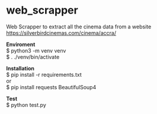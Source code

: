 # web_scrapper
Web Scrapper to extract all the cinema data from a website<br>
https://silverbirdcinemas.com/cinema/accra/<br>

<b>Enviroment</b><br>
$ python3 -m venv venv<br>
$ . ./venv/bin/activate<br>

<b>Installation</b><br>
$ pip install -r requirements.txt<br>
or<br>
$ pip install requests BeautifulSoup4<br>

<b>Test</b> <br>
$ python test.py<br>

